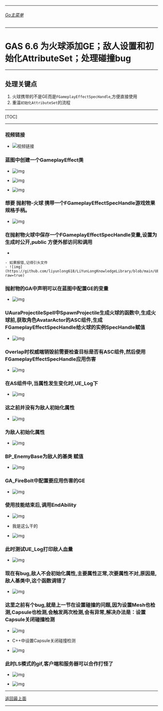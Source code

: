 ___________________________________________________________________________________________
###### [Go主菜单](../MainMenu.md)
___________________________________________________________________________________________

# GAS 6.6 为火球添加GE；敌人设置和初始化AttributeSet；处理碰撞bug
___________________________________________________________________________________________
## 处理关键点
1. 火球携带的不是GE而是`FGameplayEffectSpecHandle`,方便直接使用
2. 重温`初始化AttributeSet`的流程
___________________________________________________________________________________________

[TOC]

___________________________________________________________________________________________


### 视频链接

  - ![视频链接](https://b23.tv/rjgs6gR)

### 蓝图中创建一个GameplayEffect类

  - ![img](https://github.com/liyunlong618/LiYunLongKnowledgeLibrary/blob/main/UECPP/Models/GAS/GAS_2_Aura/DetailContent/Image/GAS_046/01.png?raw=true)

  - ![img](https://github.com/liyunlong618/LiYunLongKnowledgeLibrary/blob/main/UECPP/Models/GAS/GAS_2_Aura/DetailContent/Image/GAS_046/02.png?raw=true)

  - ![img](https://github.com/liyunlong618/LiYunLongKnowledgeLibrary/blob/main/UECPP/Models/GAS/GAS_2_Aura/DetailContent/Image/GAS_046/03.png?raw=true)

### 想要 抛射物-火球 携带一个FGameplayEffectSpecHandle游戏效果规格手柄。
- ![img](https://github.com/liyunlong618/LiYunLongKnowledgeLibrary/blob/main/UECPP/Models/GAS/GAS_2_Aura/DetailContent/Image/GAS_046/04.jpg?raw=true)

### 在抛射物火球中保存一个FGameplayEffectSpecHandle变量,设置为生成时公开,public 方便外部访问和调用

  - 

    

    - 如果报错,记得引头文件
    - ![img](https://github.com/liyunlong618/LiYunLongKnowledgeLibrary/blob/main/UECPP/Models/GAS/GAS_2_Aura/DetailContent/Image/GAS_046/05.png?raw=true)

### 抛射物的GA中声明可以在蓝图中配置GE的变量

  - ![img](https://github.com/liyunlong618/LiYunLongKnowledgeLibrary/blob/main/UECPP/Models/GAS/GAS_2_Aura/DetailContent/Image/GAS_046/06.png?raw=true)

### UAuraProjectileSpell中SpawnProjectile生成火球的函数中,生成火球前,获取角色AvatarActor的ASC组件,生成FGameplayEffectSpecHandle给火球的实例SpecHandle赋值

  - ![img](https://github.com/liyunlong618/LiYunLongKnowledgeLibrary/blob/main/UECPP/Models/GAS/GAS_2_Aura/DetailContent/Image/GAS_046/07.png?raw=true)

### Overlap时权威端销毁前需要检查目标是否有ASC组件,然后使用FGameplayEffectSpecHandle应用伤害

  - ![img](https://github.com/liyunlong618/LiYunLongKnowledgeLibrary/blob/main/UECPP/Models/GAS/GAS_2_Aura/DetailContent/Image/GAS_046/08.png?raw=true)

### 在AS组件中,当属性发生变化时,UE_Log下

  - ![img](https://github.com/liyunlong618/LiYunLongKnowledgeLibrary/blob/main/UECPP/Models/GAS/GAS_2_Aura/DetailContent/Image/GAS_046/09.png?raw=true)

### 这之前并没有为敌人初始化属性
- ![img](https://github.com/liyunlong618/LiYunLongKnowledgeLibrary/blob/main/UECPP/Models/GAS/GAS_2_Aura/DetailContent/Image/GAS_046/10.jpg?raw=true)

### 为敌人初始化属性

  - ![img](https://github.com/liyunlong618/LiYunLongKnowledgeLibrary/blob/main/UECPP/Models/GAS/GAS_2_Aura/DetailContent/Image/GAS_046/11.png?raw=true)

### BP_EnemyBase为敌人的基类 赋值

  - ![img](https://github.com/liyunlong618/LiYunLongKnowledgeLibrary/blob/main/UECPP/Models/GAS/GAS_2_Aura/DetailContent/Image/GAS_046/12.png?raw=true)

### GA_FireBolt中配置要应用伤害的GE

  - ![img](https://github.com/liyunlong618/LiYunLongKnowledgeLibrary/blob/main/UECPP/Models/GAS/GAS_2_Aura/DetailContent/Image/GAS_046/13.png?raw=true)

### 使用技能结束后,调用EndAbility

  - ![img](https://github.com/liyunlong618/LiYunLongKnowledgeLibrary/blob/main/UECPP/Models/GAS/GAS_2_Aura/DetailContent/Image/GAS_046/14.jpg?raw=true)

  - 我是这么干的
  - ![img](https://github.com/liyunlong618/LiYunLongKnowledgeLibrary/blob/main/UECPP/Models/GAS/GAS_2_Aura/DetailContent/Image/GAS_046/15.png?raw=true)

### 此时测试UE_Log打印敌人血量

  - ![img](https://github.com/liyunlong618/LiYunLongKnowledgeLibrary/blob/main/UECPP/Models/GAS/GAS_2_Aura/DetailContent/Image/GAS_046/16.jpg?raw=true)

### 现在有bug,敌人不会初始化属性,主要属性正常,次要属性不对,原因是,敌人基类中,这个函数调错了
- ![img](https://github.com/liyunlong618/LiYunLongKnowledgeLibrary/blob/main/UECPP/Models/GAS/GAS_2_Aura/DetailContent/Image/GAS_046/17.png?raw=true)

### 这里之前有个bug,就是上一节在设置碰撞的问题,因为设置Mesh也检测,Capsule也检测,会触发两次检测,会有异常,解决办法是：设置Capsule关闭碰撞检测

  
  - ![img](https://github.com/liyunlong618/LiYunLongKnowledgeLibrary/blob/main/UECPP/Models/GAS/GAS_2_Aura/DetailContent/Image/GAS_046/18.jpg?raw=true)


  - C++中设置Capsule关闭碰撞检测
  - ![img](https://github.com/liyunlong618/LiYunLongKnowledgeLibrary/blob/main/UECPP/Models/GAS/GAS_2_Aura/DetailContent/Image/GAS_046/19.png?raw=true)

### 此时LS模式的gif,客户端和服务器可以合作打怪了

  

  - ![img](https://github.com/liyunlong618/LiYunLongKnowledgeLibrary/blob/main/UECPP/Models/GAS/GAS_2_Aura/DetailContent/Image/GAS_046/20.gif?raw=true)


  - ![img](https://github.com/liyunlong618/LiYunLongKnowledgeLibrary/blob/main/UECPP/Models/GAS/GAS_2_Aura/DetailContent/Image/GAS_046/21.png?raw=true)

___________________________________________________________________________________________

[返回最上面](#Go主菜单)
___________________________________________________________________________________________